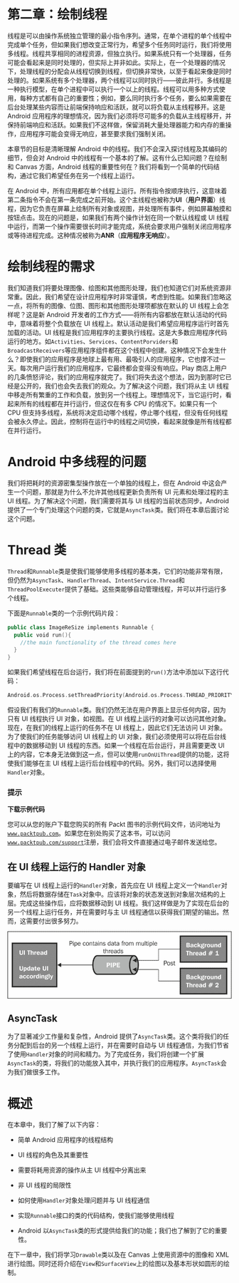 # 第二章：绘制线程

线程是可以由操作系统独立管理的最小指令序列。通常，在单个进程的单个线程中完成单个任务，但如果我们想改变正常行为，希望多个任务同时运行，我们将使用多线程。线程共享相同的进程资源，但独立执行。如果系统只有一个处理器，任务可能会看起来是同时处理的，但实际上并非如此。实际上，在一个处理器的情况下，处理线程的分配会从线程切换到线程，但切换非常快，以至于看起来像是同时处理的。如果系统有多个处理器，两个线程可以同时执行——彼此并行。多线程是一种执行模型，在单个进程中可以执行一个以上的线程。线程可以用多种方式使用，每种方式都有自己的重要性；例如，要么同时执行多个任务，要么如果需要在后台处理某些内容而让前端保持响应和活跃，就可以将负载从主线程移开。这是 Android 应用程序的理想情况，因为我们必须将尽可能多的负载从主线程移开，并保持前端响应和活跃。如果我们不这样做，保留消耗大量处理器能力和内存的重操作，应用程序可能会变得无响应，甚至要求我们强制关闭。

本章节的目标是清晰理解 Android 中的线程。我们不会深入探讨线程及其编码的细节，但会对 Android 中的线程有一个基本的了解。这有什么已知问题？在绘制和 Canvas 方面，Android 线程的重要性何在？我们将看到一个简单的代码结构，通过它我们希望任务在另一个线程上运行。

在 Android 中，所有应用都在单个线程上运行。所有指令按顺序执行，这意味着第二条指令不会在第一条完成之前开始。这个主线程也被称为**UI**（**用户界面**）线程，因为它负责在屏幕上绘制所有对象或视图，并处理所有事件，例如屏幕触摸和按钮点击。现在的问题是，如果我们有两个操作计划在同一个默认线程或 UI 线程中运行，而第一个操作需要很长时间才能完成，系统会要求用户强制关闭应用程序或等待进程完成。这种情况被称为**ANR**（**应用程序无响应**）。

# 绘制线程的需求

我们知道我们将要处理图像、绘图和其他图形处理，我们也知道它们对系统资源非常重。因此，我们希望在设计应用程序时非常谨慎，考虑到性能。如果我们忽略这一点，将所有的图像、位图、图形和其他图形处理项都放在默认的 UI 线程上会怎样呢？这是新 Android 开发者的工作方式——将所有内容都放在默认活动的代码中，意味着将整个负载放在 UI 线程上。默认活动是我们希望应用程序运行时首先加载的活动。UI 线程是我们应用程序的主要执行线程。这是大多数应用程序代码运行的地方。如`Activities`、`Services`、`ContentPorviders`和`BroadcastReceivers`等应用程序组件都在这个线程中创建。这种情况下会发生什么？即使我们的应用程序是地球上最有用、最吸引人的应用程序，它也撑不过一天。每次用户运行我们的应用程序，它最终都会变得没有响应。Play 商店上用户的几条愤怒评论，我们的应用程序就完了。我们将失去这个想法，因为到那时它已经是公开的，我们也会失去我们的观众。为了解决这个问题，我们将从主 UI 线程中移走所有繁重的工作和负载，放到另一个线程上。理想情况下，当它运行时，看起来所有的线程都在并行运行，但这仅在有多 CPU 的情况下。如果只有一个 CPU 但支持多线程，系统将决定启动哪个线程，停止哪个线程，但没有任何线程会被永久停止。因此，控制将在运行中的线程之间切换，看起来就像是所有线程都在并行运行。

# Android 中多线程的问题

我们将把耗时的资源密集型操作放在一个单独的线程上，但在 Android 中这会产生一个问题，那就是为什么不允许其他线程更新负责所有 UI 元素和处理过程的主 UI 线程。为了解决这个问题，我们需要将其与 UI 线程的当前状态同步。Android 提供了一个专门处理这个问题的类，它就是`AsyncTask`类。我们将在本章后面讨论这个问题。

# Thread 类

`Thread`和`Runnable`类是使我们能够使用多线程的基本类，它们的功能非常有限，但仍然为`AsyncTask`、`HandlerThread`、`IntentService.Thread`和`ThreadPoolExecuter`提供了基础。这些类能够自动管理线程，并可以并行运行多个线程。

下面是`Runnable`类的一个示例代码片段：

```kt
public class ImageReSize implements Runnable {
  public void run(){
    //the main functionality of the thread comes here
  }
}
```

如果我们希望线程在后台运行，我们将在前面提到的`run()`方法中添加以下这行代码：

```kt
Android.os.Process.setThreadPriority(Android.os.Process.THREAD_PRIORITY_BACKGROUND);
```

假设我们有我们的`Runnable`类。我们仍然无法在用户界面上显示任何内容，因为只有 UI 线程执行 UI 对象，如视图。在 UI 线程上运行的对象可以访问其他对象。现在，在我们的线程上运行的任务不在 UI 线程上，因此它们无法访问 UI 对象。为了使我们的任务能够访问 UI 线程上的 UI 对象，我们必须使用可以将在后台线程中的数据移动到 UI 线程的东西。如果一个线程在后台运行，并且需要更改 UI 上的内容，它本身无法做到这一点，但可以使用`runOnUiThread`提供的功能，这将使我们能够在主 UI 线程上运行后台线程中的代码。另外，我们可以选择使用`Handler`对象。

### 提示

**下载示例代码**

您可以从您的账户下载您购买的所有 Packt 图书的示例代码文件，访问地址为[`www.packtpub.com`](http://www.packtpub.com)。如果您在别处购买了这本书，可以访问[`www.packtpub.com/support`](http://www.packtpub.com/support)注册，我们会将文件直接通过电子邮件发送给您。

## 在 UI 线程上运行的 Handler 对象

要编写在 UI 线程上运行的`Handler`对象，首先应在 UI 线程上定义一个`Handler`对象，然后将数据存储在`Task`对象中。应该将对象的状态发送到对象层次结构的上层。完成这些操作后，应将数据移动到 UI 线程。我们这样做是为了实现在后台的另一个线程上运行任务，并在需要时与主 UI 线程通信以获得我们期望的输出。然而，这需要付出很多努力。

![在 UI 线程上运行的 Handler 对象](img/5396_02_01.jpg)

## AsyncTask

为了显著减少工作量和复杂性，Android 提供了`AsyncTask`类。这个类将我们的任务分配到后台的另一个线程上运行，并在需要时自动与 UI 线程通信，为我们节省了使用`Handler`对象的时间和精力。为了完成任务，我们将创建一个扩展`AsyncTask`的类，将我们的功能放入其中，并执行我们的应用程序。`AsyncTask`会为我们做很多工作。

# 概述

在本章中，我们了解了以下内容：

+   简单 Android 应用程序的线程结构

+   UI 线程的角色及其重要性

+   需要将耗用资源的操作从主 UI 线程中分离出来

+   非 UI 线程的局限性

+   如何使用`Handler`对象处理问题并与 UI 线程通信

+   实现`Runnable`接口的类的代码结构，使我们能够使用线程

+   Android 以`AsyncTask`类的形式提供给我们的功能；我们也了解到了它的重要性。

在下一章中，我们将学习`Drawable`类以及在 Canvas 上使用资源中的图像和 XML 进行绘图。同时还将介绍在`View`和`SurfaceView`上的绘图以及基本形状如圆形的绘制。
